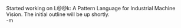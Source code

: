 Started working on L@@k: A Pattern Language for Industrial Machine Vision.  The initial outline will be up shortly.<br/>
-m
